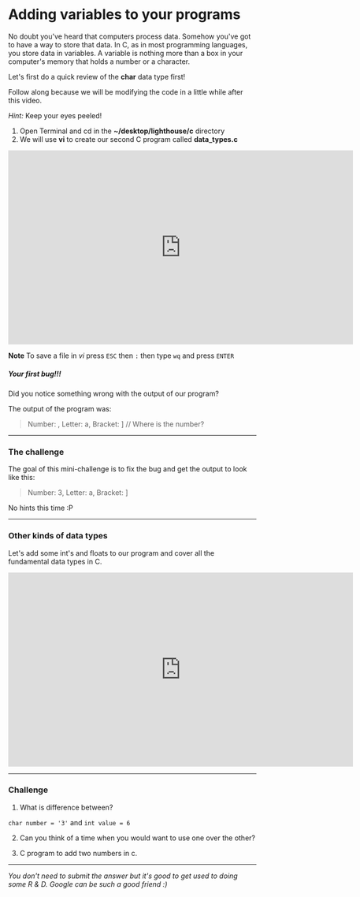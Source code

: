 # Adding variables to your programs

No doubt you've heard that computers process data. Somehow you've got to have a way to store that data. In C, as in most programming languages, you store data in variables. A variable is nothing more than a box in your computer's memory that holds a number or a character.

Let's first do a quick review of the **char** data type first!

Follow along because we will be modifying the code in a little while after this video.

*Hint:* Keep your eyes peeled!

1. Open Terminal and cd in the **~/desktop/lighthouse/c** directory
2. We will use **vi** to create our second C program called **data_types.c**


<iframe width="700" height="394" src="https://www.youtube.com/embed/bR03nSQ98-Q?showinfo=0" frameborder="0" allowfullscreen></iframe>

**Note** To save a file in *vi* press `ESC` then `:` then type `wq` and press `ENTER`

##### Your first bug!!!
Did you notice something wrong with the output of our program?

The output of the program was:

> Number: , Letter: a, Bracket: ] // Where is the number?

---

### The challenge
The goal of this mini-challenge is to fix the bug and get the output to look like this:

> Number: 3, Letter: a, Bracket: ]

No hints this time :P

---

### Other kinds of data types

Let's add some int's and floats to our program and cover all the fundamental data types in C.

<iframe width="700" height="394" src="https://www.youtube.com/embed/05GOgW4Qh9g?showinfo=0" frameborder="0" allowfullscreen></iframe>

---
### Challenge

1. What is difference between?

`char number = '3'` and `int value = 6`

2. Can you think of a time when you would want to use one over the other?

3. C program to add two numbers in c.

---
*You don't need to submit the answer but it's good to get used to doing some R & D. Google can be such a good friend :)*
